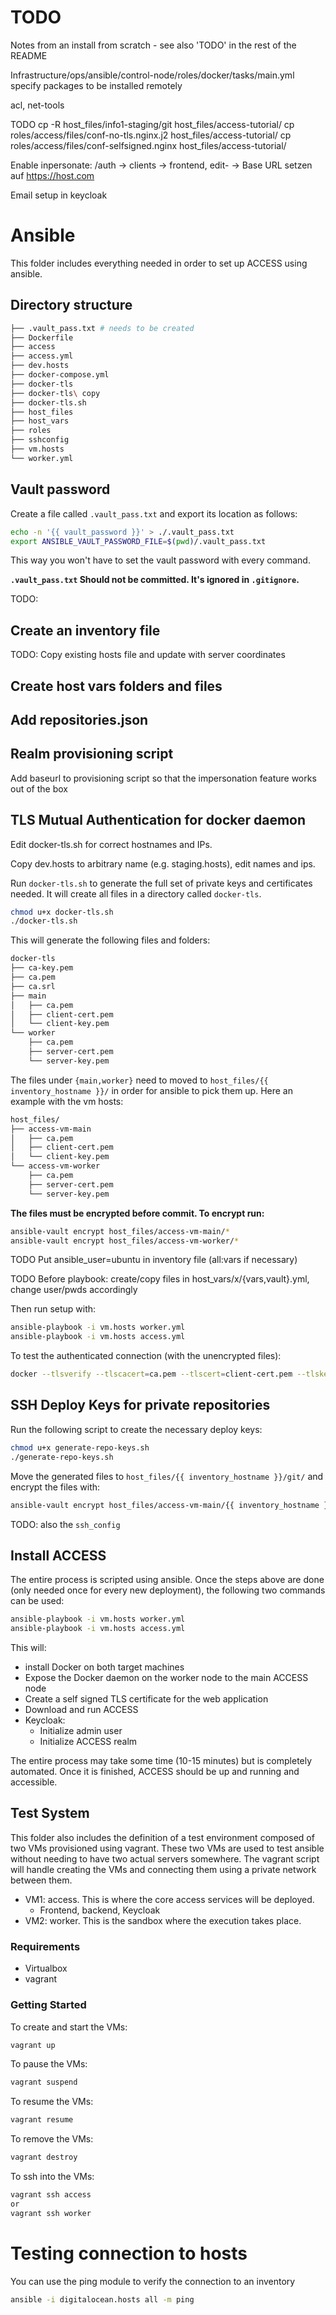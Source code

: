 # TODO
Notes from an install from scratch - see also 'TODO' in the rest of the README


Infrastructure/ops/ansible/control-node/roles/docker/tasks/main.yml
specify packages to be installed remotely

acl, net-tools


TODO
cp -R host_files/info1-staging/git host_files/access-tutorial/
cp roles/access/files/conf-no-tls.nginx.j2 host_files/access-tutorial/
cp roles/access/files/conf-selfsigned.nginx host_files/access-tutorial/


Enable inpersonate:
/auth -> clients -> frontend, edit- -> Base URL setzen auf https://host.com

Email setup in keycloak









# Ansible

This folder includes everything needed in order to set up ACCESS using ansible.

## Directory structure

```bash
├── .vault_pass.txt # needs to be created
├── Dockerfile
├── access
├── access.yml
├── dev.hosts
├── docker-compose.yml
├── docker-tls
├── docker-tls\ copy
├── docker-tls.sh
├── host_files
├── host_vars
├── roles
├── sshconfig
├── vm.hosts
└── worker.yml
```

## Vault password

Create a file called `.vault_pass.txt` and export its location as follows:

```bash
echo -n '{{ vault_password }}' > ./.vault_pass.txt
export ANSIBLE_VAULT_PASSWORD_FILE=$(pwd)/.vault_pass.txt
```

This way you won't have to set the vault password with every command.

**`.vault_pass.txt` Should not be committed. It's ignored in `.gitignore`.**

TODO:
## Create an inventory file
TODO: Copy existing hosts file and update with server coordinates

## Create host vars folders and files

## Add repositories.json

## Realm provisioning script
Add baseurl to provisioning script so that the impersonation feature works out of the box


## TLS Mutual Authentication for docker daemon
Edit docker-tls.sh for correct hostnames and IPs.

Copy dev.hosts to arbitrary name (e.g. staging.hosts), edit names and ips.

Run `docker-tls.sh` to generate the full set of private keys and certificates needed.
It will create all files in a directory called `docker-tls`.

```bash
chmod u+x docker-tls.sh
./docker-tls.sh
```


This will generate the following files and folders:

```bash
docker-tls
├── ca-key.pem
├── ca.pem
├── ca.srl
├── main
│   ├── ca.pem
│   ├── client-cert.pem
│   └── client-key.pem
└── worker
    ├── ca.pem
    ├── server-cert.pem
    └── server-key.pem
```


The files under `{main,worker}` need to moved to `host_files/{{ inventory_hostname }}/` in order for ansible to pick them up.
Here an example with the vm hosts:

```bash
host_files/
├── access-vm-main
│   ├── ca.pem
│   ├── client-cert.pem
│   └── client-key.pem
└── access-vm-worker
    ├── ca.pem
    ├── server-cert.pem
    └── server-key.pem
```

**The files must be encrypted before commit. To encrypt run:**
```bash
ansible-vault encrypt host_files/access-vm-main/*
ansible-vault encrypt host_files/access-vm-worker/*
```

TODO
Put ansible_user=ubuntu in inventory file (all:vars if necessary)

TODO
Before playbook: create/copy files in host_vars/x/{vars,vault}.yml, change user/pwds accordingly

Then run setup with:
```bash
ansible-playbook -i vm.hosts worker.yml
ansible-playbook -i vm.hosts access.yml
```

To test the authenticated connection (with the unencrypted files):
```bash
docker --tlsverify --tlscacert=ca.pem --tlscert=client-cert.pem --tlskey=client-key.pem -H=192.168.205.11:2376 info
```

## SSH Deploy Keys for private repositories
Run the following script to create the necessary deploy keys:
```bash
chmod u+x generate-repo-keys.sh
./generate-repo-keys.sh
```

Move the generated files to `host_files/{{ inventory_hostname }}/git/` and encrypt the files with:
```bash
ansible-vault encrypt host_files/access-vm-main/{{ inventory_hostname }}/git/*
```

TODO:
also the `ssh_config`


## Install ACCESS
The entire process is scripted using ansible. 
Once the steps above are done (only needed once for every new deployment), the following two commands can be used:

```bash
ansible-playbook -i vm.hosts worker.yml
ansible-playbook -i vm.hosts access.yml
```

This will:
 * install Docker on both target machines
 * Expose the Docker daemon on the worker node to the main ACCESS node
 * Create a self signed TLS certificate for the web application
 * Download and run ACCESS
 * Keycloak:
    * Initialize admin user
    * Initialize ACCESS realm 
    
    
The entire process may take some time (10-15 minutes) but is completely automated. 
Once it is finished, ACCESS should be up and running and accessible.


## Test System
This folder also includes the definition of a test environment composed of two VMs provisioned using vagrant.
These two VMs are used to test ansible without needing to have two actual servers somewhere. 
The vagrant script will handle creating the VMs and connecting them using a private network between them.

* VM1: access. This is where the core access services will be deployed.
    * Frontend, backend, Keycloak
* VM2: worker. This is the sandbox where the execution takes place.

### Requirements
* Virtualbox
* vagrant

### Getting Started
To create and start the VMs:
```bash
vagrant up
```

To pause the VMs:
```bash
vagrant suspend
```

To resume the VMs:
```bash
vagrant resume
```

To remove the VMs:
```bash
vagrant destroy
```

To ssh into the VMs:
```bash
vagrant ssh access
or
vagrant ssh worker
```


# Testing connection to hosts
You can use the ping module to verify the connection to an inventory
```bash
ansible -i digitalocean.hosts all -m ping
```
